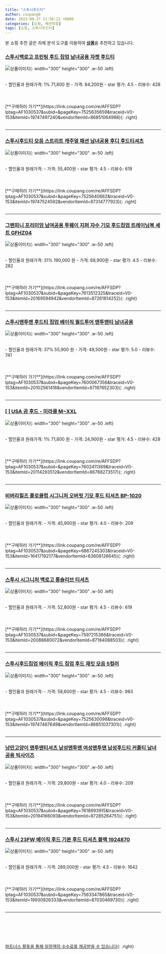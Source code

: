 ```yaml
---
title: "스투시후드티"
author: coupang6
date: 2023-09-27 11:56:22 +0800
categories: [쇼핑, 패션의류]
tags: [쇼핑, 스투시후드티]
---
```


본 쇼핑 추천 글은 자체 분석 도구를 이용하여 [**상품**](https://link.coupang.com/a/bao1ui)을 추천하고 있습니다.

### [스투시백로고 프린팅 후드 집업 남녀공용 자켓 후드티](https://link.coupang.com/re/AFFSDP?lptag=AF1030537&subid=&pageKey=7525635659&traceid=V0-153&itemId=19747497240&vendorItemId=86851064988)

![상품이미지](https://thumbnail8.coupangcdn.com/thumbnails/remote/230x230ex/image/vendor_inventory/ff04/ee17f97d8c4be78ecb5be01c9b20fd386ceab419b495dd97095165130743.jpg){: width="300" height="300" .w-50 .left}


<br>
- 할인율과 원래가격: 1%  71,800   원
- 가격: 84,200원
- star 평가: 4.5
- 리뷰수: 428
<br>
<br>
<br>
<br>
[**구매하러 가기**](https://link.coupang.com/re/AFFSDP?lptag=AF1030537&subid=&pageKey=7525635659&traceid=V0-153&itemId=19747497240&vendorItemId=86851064988){: .right}
<br>
<br>

---

### [스투시후드티 모음 스트리트 캐주얼 패션 남녀공용 후디 후드티셔츠](https://link.coupang.com/re/AFFSDP?lptag=AF1030537&subid=&pageKey=7525640662&traceid=V0-153&itemId=19747524592&vendorItemId=87314777923)

![상품이미지](https://thumbnail6.coupangcdn.com/thumbnails/remote/230x230ex/image/vendor_inventory/50cd/a4f55dcd269e14db381f8ab2c4fb24ccee6c7c4c8484d940fd53bcb98de5.png){: width="300" height="300" .w-50 .left}


<br>
- 할인율과 원래가격: 
- 가격: 55,400원
- star 평가: 4.5
- 리뷰수: 619
<br>
<br>
<br>
<br>
[**구매하러 가기**](https://link.coupang.com/re/AFFSDP?lptag=AF1030537&subid=&pageKey=7525640662&traceid=V0-153&itemId=19747524592&vendorItemId=87314777923){: .right}
<br>
<br>

---

### [그랜피니 프리미엄 남여공용 투웨이 지퍼 자수 기모 후드집업 트레이닝복 세트 GFHZ04](https://link.coupang.com/re/AFFSDP?lptag=AF1030537&subid=&pageKey=7613512325&traceid=V0-153&itemId=20169594942&vendorItemId=87261814252)

![상품이미지](https://thumbnail8.coupangcdn.com/thumbnails/remote/230x230ex/image/vendor_inventory/7226/17fce7d9e0c2fb8c5f767eb791aefcf54e2d9170a58b57e446927a83dc05.jpg){: width="300" height="300" .w-50 .left}


<br>
- 할인율과 원래가격: 31%  190,000   원
- 가격: 68,900원
- star 평가: 4.5
- 리뷰수: 282
<br>
<br>
<br>
<br>
[**구매하러 가기**](https://link.coupang.com/re/AFFSDP?lptag=AF1030537&subid=&pageKey=7613512325&traceid=V0-153&itemId=20169594942&vendorItemId=87261814252){: .right}
<br>
<br>

---

### [스투시맨투맨 후드티 집업 베이직 월드투어 맨투맨티 남녀공용](https://link.coupang.com/re/AFFSDP?lptag=AF1030537&subid=&pageKey=7600067356&traceid=V0-153&itemId=20102561416&vendorItemId=87197652303)

![상품이미지](https://thumbnail10.coupangcdn.com/thumbnails/remote/230x230ex/image/vendor_inventory/7234/7f66a56e2c42937def904b13e23898216158288d6ffa9b80ac55d3e2c423.png){: width="300" height="300" .w-50 .left}


<br>
- 할인율과 원래가격: 37%  55,900   원
- 가격: 49,500원
- star 평가: 5.0
- 리뷰수: 741
<br>
<br>
<br>
<br>
[**구매하러 가기**](https://link.coupang.com/re/AFFSDP?lptag=AF1030537&subid=&pageKey=7600067356&traceid=V0-153&itemId=20102561416&vendorItemId=87197652303){: .right}
<br>
<br>

---

### [[ ] USA 곰 후드 - 미라클 M~XXL](https://link.coupang.com/re/AFFSDP?lptag=AF1030537&subid=&pageKey=7602411369&traceid=V0-153&itemId=20114293512&vendorItemId=86788273517)

![상품이미지](https://thumbnail7.coupangcdn.com/thumbnails/remote/230x230ex/image/vendor_inventory/6892/a8c398887a8a102f13192ad1a4f6a7d75015203981de164ea9d5580c17f2.png){: width="300" height="300" .w-50 .left}


<br>
- 할인율과 원래가격: 1%  71,800   원
- 가격: 24,900원
- star 평가: 4.5
- 리뷰수: 428
<br>
<br>
<br>
<br>
[**구매하러 가기**](https://link.coupang.com/re/AFFSDP?lptag=AF1030537&subid=&pageKey=7602411369&traceid=V0-153&itemId=20114293512&vendorItemId=86788273517){: .right}
<br>
<br>

---

### [비버리힐즈 폴로클럽 시그니처 오버핏 기모 후드 티셔츠 BP-1020](https://link.coupang.com/re/AFFSDP?lptag=AF1030537&subid=&pageKey=6867245303&traceid=V0-153&itemId=16417192177&vendorItemId=83608126645)

![상품이미지](https://thumbnail6.coupangcdn.com/thumbnails/remote/230x230ex/image/vendor_inventory/f7be/679d35a9e21c07ba2365bcbd1942f6e64ab391d89b924023e925576ecfb2.jpg){: width="300" height="300" .w-50 .left}


<br>
- 할인율과 원래가격: 
- 가격: 45,900원
- star 평가: 4.0
- 리뷰수: 209
<br>
<br>
<br>
<br>
[**구매하러 가기**](https://link.coupang.com/re/AFFSDP?lptag=AF1030537&subid=&pageKey=6867245303&traceid=V0-153&itemId=16417192177&vendorItemId=83608126645){: .right}
<br>
<br>

---

### [스투시 시그니처 백로고 롱슬리브 티셔츠](https://link.coupang.com/re/AFFSDP?lptag=AF1030537&subid=&pageKey=7597215366&traceid=V0-153&itemId=20088680072&vendorItemId=87184088503)

![상품이미지](https://thumbnail6.coupangcdn.com/thumbnails/remote/230x230ex/image/vendor_inventory/4013/4c7ee69e91f0c1589df58a386dc379de230002cfd8d30192ec4e3928f545.jpg){: width="300" height="300" .w-50 .left}


<br>
- 할인율과 원래가격: 
- 가격: 52,800원
- star 평가: 4.5
- 리뷰수: 619
<br>
<br>
<br>
<br>
[**구매하러 가기**](https://link.coupang.com/re/AFFSDP?lptag=AF1030537&subid=&pageKey=7597215366&traceid=V0-153&itemId=20088680072&vendorItemId=87184088503){: .right}
<br>
<br>

---

### [스투시후드집업 베이직 후드 집업 후드 재킷 모음 5컬러](https://link.coupang.com/re/AFFSDP?lptag=AF1030537&subid=&pageKey=7525630098&traceid=V0-153&itemId=19747467649&vendorItemId=86851037301)

![상품이미지](https://thumbnail7.coupangcdn.com/thumbnails/remote/230x230ex/image/vendor_inventory/f2c6/f08f2391bea481d0e6ca70e52e87a471208e13467ca593195db8d0c61c6c.jpg){: width="300" height="300" .w-50 .left}


<br>
- 할인율과 원래가격: 
- 가격: 58,600원
- star 평가: 4.5
- 리뷰수: 983
<br>
<br>
<br>
<br>
[**구매하러 가기**](https://link.coupang.com/re/AFFSDP?lptag=AF1030537&subid=&pageKey=7525630098&traceid=V0-153&itemId=19747467649&vendorItemId=86851037301){: .right}
<br>
<br>

---

### [낭만고양이 맨투맨티셔츠 남성맨투맨 여성맨투맨 남성후드티 커플티 남녀공용 빅사이즈](https://link.coupang.com/re/AFFSDP?lptag=AF1030537&subid=&pageKey=7618693915&traceid=V0-153&itemId=20194166093&vendorItemId=87285264751)

![상품이미지](https://thumbnail10.coupangcdn.com/thumbnails/remote/230x230ex/image/vendor_inventory/e13d/d81019b0593d5ffdc44be9573de91a5df13d807cd0b52a78ce6bd98316a9.png){: width="300" height="300" .w-50 .left}


<br>
- 할인율과 원래가격: 
- 가격: 29,800원
- star 평가: 4.0
- 리뷰수: 209
<br>
<br>
<br>
<br>
[**구매하러 가기**](https://link.coupang.com/re/AFFSDP?lptag=AF1030537&subid=&pageKey=7618693915&traceid=V0-153&itemId=20194166093&vendorItemId=87285264751){: .right}
<br>
<br>

---

### [스투시 23FW 베이직 후드 기본 후드 티셔츠 블랙 1924870](https://link.coupang.com/re/AFFSDP?lptag=AF1030537&subid=&pageKey=7563347865&traceid=V0-153&itemId=19930926333&vendorItemId=87030469730)

![상품이미지](https://thumbnail6.coupangcdn.com/thumbnails/remote/230x230ex/image/vendor_inventory/d146/137e3454d79a38af3e3073a12b3d627b82de638ef02aa2386a57b00f5eb2.png){: width="300" height="300" .w-50 .left}


<br>
- 할인율과 원래가격: 
- 가격: 289,000원
- star 평가: 4.5
- 리뷰수: 1642
<br>
<br>
<br>
<br>
[**구매하러 가기**](https://link.coupang.com/re/AFFSDP?lptag=AF1030537&subid=&pageKey=7563347865&traceid=V0-153&itemId=19930926333&vendorItemId=87030469730){: .right}
<br>
<br>

---
<br><br><br><br><br> [파트너스 활동을 통해 일정액의 수수료를 제공받을 수 있습니다](https://link.coupang.com/a/bao1ui){: .right}